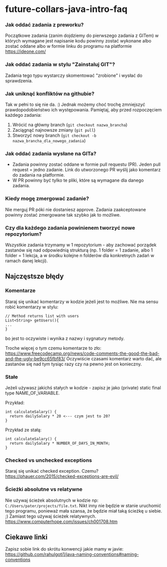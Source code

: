 # future-collars-java-intro-faq


### Jak oddać zadania z preworku?

Początkowe zadania (zanim dojdziemy do pierwszego zadania z GITem) w których wymagane jest napisanie kodu powinny zostać wykonane albo zostać oddane albo w formie linku do programu na platformie https://ideone.com/  


### Jak oddać zadania w stylu "Zainstaluj GIT"?

Zadania tego typu wystarczy skomentować "zrobione" i wysłać do sprawdzenia.


### Jak uniknąć konfliktów na githubie?

Tak w pełni to się nie da. :) Jednak możemy choć trochę zmniejszyć prawdopodobieństwo ich występowania.
Pamiętaj, aby przed rozpoczęciem każdego zadania: 
  1. Wrócić na główny branch (`git checkout nazwa_brancha`)
  2. Zaciągnąć najnowsze zmiany (`git pull`)
  3. Stworzyć nowy branch (`git checkout -b nazwa_brancha_dla_nowego_zadania`)


### Jak oddać zadania wysłane na GITa?

- Zadania powinny zostać oddane w formie pull requestu (PR). Jeden pull request = jedno zadanie. Link do utworzonego PR wyślij jako komentarz do zadania na platformie.
- W PR powinny być tylko te pliki, które są wymagane dla danego zadania. 


### Kiedy mogę zmergować zadanie?

Nie merguj PR póki nie dostaniesz approve. Zadania zaakceptowane powinny zostać zmergowane tak szybko jak to możliwe.



### Czy dla każdego zadania powinienem tworzyć nowe repozytorium?

Wszystkie zadania trzymamy w 1 repozytorium - aby zachować porządek zastanów się nad odpowiednią strukturą (np. 1 folder = 1 zadanie, albo 1 folder = 1 lekcja, a w środku kolejne n folderów dla konkretnych zadań w ramach danej lekcji).


## Najczęstsze błędy

### Komentarze
Staraj się unikać komentarzy w kodzie jeżeli jest to możliwe. Nie ma sensu robić komentarzy w stylu:
```
// Method returns list with users
List<String> getUsers(){
...
}
```
bo jest to oczywiste i wynika z nazwy i sygnatury metody.

Troche więcej o tym czemu komentarze to zło: https://www.freecodecamp.org/news/code-comments-the-good-the-bad-and-the-ugly-be9cc65fbf83/
Oczywiście czasami komentarz warto dać, ale zastanów się nad tym tysiąc razy czy na pewno jest on konieczny.

### Stałe 
Jeżeli używasz jakichś stałych w kodzie - zapisz je jako (private) static final type NAME_OF_VARIABLE.

Przykład:
```
int calculateSalary() {
  return dailySalary * 20 <--- czym jest to 20?
}
```

Przykład ze stałą:
```
int calculateSalary() {
  return dailySalary * NUMBER_OF_DAYS_IN_MONTH;
}
```


### Checked vs unchecked exceptions
Staraj się unikać checked exception. Czemu? https://phauer.com/2015/checked-exceptions-are-evil/


### Ścieżki absolutne vs relatywne

Nie używaj ścieżek absolutnych w kodzie np: `C:/Users/pater/projects/file.txt`. Nikt inny nie będzie w stanie uruchomić tego programu, ponieważ mała szansa, że będzie miał taką ścieżkę u siebie. ;) Zamiast tego używaj ścieżek relatywnych. https://www.computerhope.com/issues/ch001708.htm

## Ciekawe linki

Zapisz sobie link do skrótu konwencji jakie mamy w javie: https://github.com/rahulgoti1/java-naming-conventions#naming-conventions

